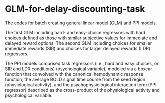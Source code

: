 # GLM-for-delay-discounting-task
The codes for batch creating general linear model (GLM) and PPI models. 

The first GLM including hard- and easy-choice regressors with hard choices defined as those with similar subjective values for immediate and delayed reward options. The second GLM including choices for smaller immediate rewards (SIR) and choices for larger delayed rewards (LDR) regressors.

The PPI models comprised task regressors (i.e., hard and easy choices, or SIR and LDR conditions) (psychological variable), modeled via a boxcar function that convolved with the canonical hemodynamic response function, the average BOLD signal time course from the seed region (physiological activity), and the psychophysiological interaction term (PPI regressor) described as the cross-product of the physiological activity and psychological variable.

